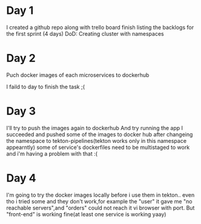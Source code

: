 # Day 1
   I created a github repo along with trello board
finish listing the backlogs for the first sprint (4 days)
DoD: Creating cluster with namespaces

# Day 2 
  Puch docker images of each microservices to dockerhub 

I faild to day to finish the task ;(

# Day 3
I'll try to push the images again to dockerhub 
And try running the app
I succeeded and pushed  some of the images to docker hub after changeing the namespace to tekton-pipelines(tekton works only in this namespace appearntly) 
some of service's dockerfiles need to be multistaged to work and i'm having a problem with that :(

# Day 4 
 I'm going to try the docker images locally before i use them in tekton.. even tho i tried some and they don't work,for example the "user" it gave me "no reachable servers",and "orders" could not reach it vi browser with port.
But "front-end" is working fine(at least one service is working yaay)
